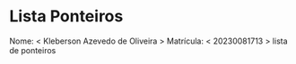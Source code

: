 # Lista Ponteiros
Nome: < Kleberson Azevedo de Oliveira >
Matrícula: < 20230081713 >
 lista de ponteiros
